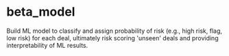 # beta_model
Build ML model to classify and assign probability of risk (e.g., high risk, flag, low risk) for each deal, ultimately risk scoring 'unseen' deals and providing interpretability of ML results.
